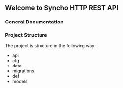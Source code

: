 ## Welcome to Syncho HTTP REST API
### General Documentation
### Project Structure
The project is structure in the following way:
* api
* cfg
* data
 * migrations
* def
* models
